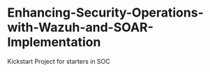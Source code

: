 # Enhancing-Security-Operations-with-Wazuh-and-SOAR-Implementation
Kickstart Project for starters in SOC
